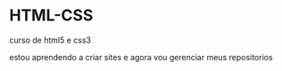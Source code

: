 # HTML-CSS
 curso de html5 e css3

estou aprendendo a criar sites e agora vou gerenciar meus repositorios
